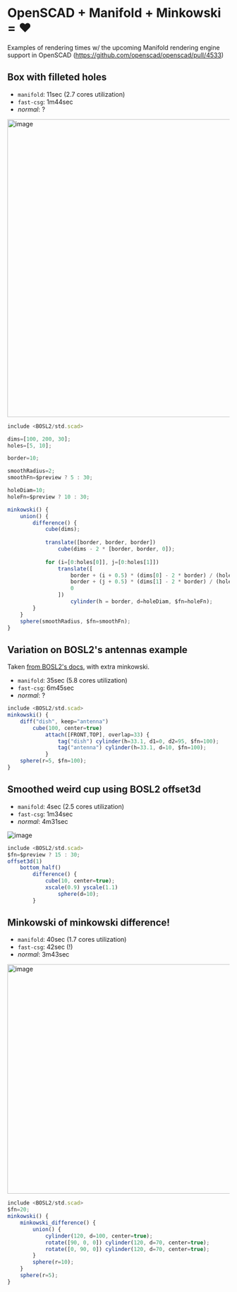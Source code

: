 # OpenSCAD + Manifold + Minkowski = ❤️

Examples of rendering times w/ the upcoming Manifold rendering engine support in OpenSCAD (https://github.com/openscad/openscad/pull/4533)

## Box with filleted holes

* `manifold`: 11sec (2.7 cores utilization)
* `fast-csg`: 1m44sec 
* *normal*: ?

<img width="675" alt="image" src="https://user-images.githubusercontent.com/273860/225524855-819b52fb-534a-4e63-ab97-74b21cb9893d.png">

```js
include <BOSL2/std.scad>

dims=[100, 200, 30];
holes=[5, 10];

border=10;

smoothRadius=2;
smoothFn=$preview ? 5 : 30;

holeDiam=10;
holeFn=$preview ? 10 : 30;

minkowski() {
    union() {
        difference() {
            cube(dims);
            
            translate([border, border, border])
                cube(dims - 2 * [border, border, 0]);
                
            for (i=[0:holes[0]], j=[0:holes[1]]) 
                translate([
                    border + (i + 0.5) * (dims[0] - 2 * border) / (holes[0] + 1),
                    border + (j + 0.5) * (dims[1] - 2 * border) / (holes[1] + 1),
                    0
                ])
                    cylinder(h = border, d=holeDiam, $fn=holeFn);
        }
    }
    sphere(smoothRadius, $fn=smoothFn);
}
```

## Variation on BOSL2's antennas example

Taken [from BOSL2's docs](https://github.com/revarbat/BOSL2/wiki/Tutorial-Attachments#diffremove-keep), with extra minkowski.

* `manifold`: 35sec (5.8 cores utilization)
* `fast-csg`: 6m45sec 
* *normal*: ?

```js
include <BOSL2/std.scad>
minkowski() {
    diff("dish", keep="antenna")
        cube(100, center=true)
            attach([FRONT,TOP], overlap=33) {
                tag("dish") cylinder(h=33.1, d1=0, d2=95, $fn=100);
                tag("antenna") cylinder(h=33.1, d=10, $fn=100);
            }
    sphere(r=5, $fn=100);
}
```

## Smoothed weird cup using BOSL2 offset3d

* `manifold`: 4sec (2.5 cores utilization)
* `fast-csg`: 1m34sec 
* *normal*: 4m31sec

![image](https://user-images.githubusercontent.com/273860/225525640-b87aba18-10eb-42fb-8fa1-ad0a46590ea3.png)

```js
include <BOSL2/std.scad>
$fn=$preview ? 15 : 30;
offset3d(1)
    bottom_half()
        difference() {
            cube(10, center=true);
            xscale(0.9) yscale(1.1)
                sphere(d=10);
        }
```

## Minkowski of minkowski difference!

* `manifold`: 40sec (1.7 cores utilization)
* `fast-csg`: 42sec (!)
* *normal*: 3m43sec

<img width="520" alt="image" src="https://user-images.githubusercontent.com/273860/225530675-75e1ea6e-bb0d-4c39-897c-89c119b0e12d.png">

```js
include <BOSL2/std.scad>
$fn=20;
minkowski() {
    minkowski_difference() {
        union() {
            cylinder(120, d=100, center=true);
            rotate([90, 0, 0]) cylinder(120, d=70, center=true);
            rotate([0, 90, 0]) cylinder(120, d=70, center=true);
        }
        sphere(r=10);
    }
    sphere(r=5);
}
```